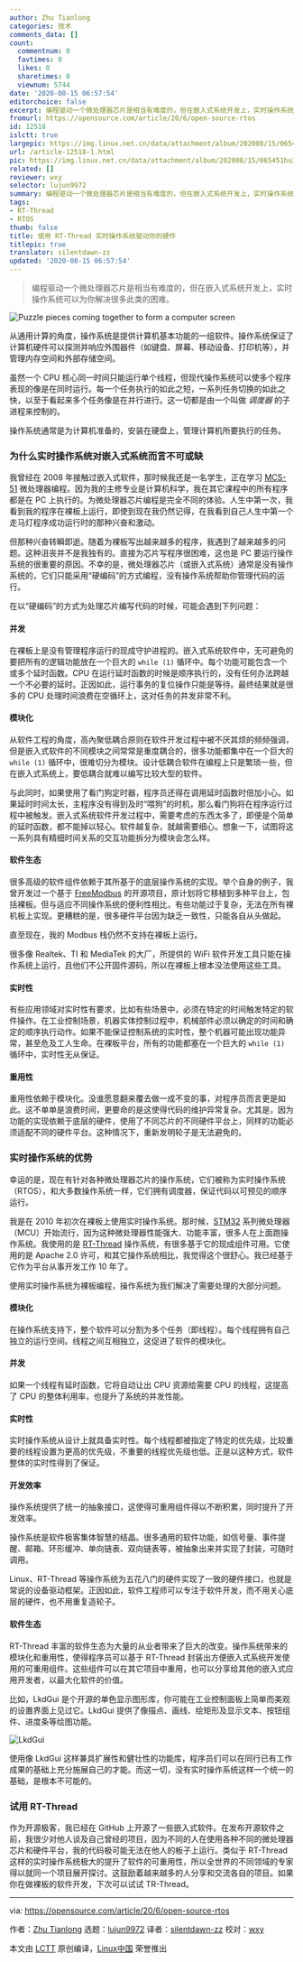 ```yaml
---
author: Zhu Tianlong
categories: 技术
comments_data: []
count:
  commentnum: 0
  favtimes: 0
  likes: 0
  sharetimes: 0
  viewnum: 5744
date: '2020-08-15 06:57:54'
editorchoice: false
excerpt: 编程驱动一个微处理器芯片是相当有难度的，但在嵌入式系统开发上，实时操作系统可以为你解决很多此类的困难。
fromurl: https://opensource.com/article/20/6/open-source-rtos
id: 12518
islctt: true
largepic: https://img.linux.net.cn/data/attachment/album/202008/15/065451hu3784opp7p74qtp.jpg
url: /article-12518-1.html
pic: https://img.linux.net.cn/data/attachment/album/202008/15/065451hu3784opp7p74qtp.jpg.thumb.jpg
related: []
reviewer: wxy
selector: lujun9972
summary: 编程驱动一个微处理器芯片是相当有难度的，但在嵌入式系统开发上，实时操作系统可以为你解决很多此类的困难。
tags:
- RT-Thread
- RTOS
thumb: false
title: 使用 RT-Thread 实时操作系统驱动你的硬件
titlepic: true
translator: silentdawn-zz
updated: '2020-08-15 06:57:54'
---
```



> 
> 编程驱动一个微处理器芯片是相当有难度的，但在嵌入式系统开发上，实时操作系统可以为你解决很多此类的困难。
> 
> 
> 


![Puzzle pieces coming together to form a computer screen](/data/attachment/album/202008/15/065451hu3784opp7p74qtp.jpg "Puzzle pieces coming together to form a computer screen")


从通用计算的角度，操作系统是提供计算机基本功能的一组软件。操作系统保证了计算机硬件可以探测并响应外围器件（如键盘、屏幕、移动设备、打印机等），并管理内存空间和外部存储空间。


虽然一个 CPU 核心同一时间只能运行单个线程，但现代操作系统可以使多个程序表现的像是在同时运行。每一个任务执行的如此之短，一系列任务切换的如此之快，以至于看起来多个任务像是在并行进行。这一切都是由一个叫做 *调度器* 的子进程来控制的。


操作系统通常是为计算机准备的，安装在硬盘上，管理计算机所要执行的任务。


### 为什么实时操作系统对嵌入式系统而言不可或缺


我曾经在 2008 年接触过嵌入式软件，那时候我还是一名学生，正在学习 [MCS-51](https://en.wikipedia.org/wiki/Intel_MCS-51) 微处理器编程。因为我的主修专业是计算机科学，我在其它课程中的所有程序都是在 PC 上执行的。为微处理器芯片编程是完全不同的体验。人生中第一次，我看到我的程序在裸板上运行，即使到现在我仍然记得，在我看到自己人生中第一个走马灯程序成功运行时的那种兴奋和激动。


但那种兴奋转瞬即逝。随着为裸板写出越来越多的程序，我遇到了越来越多的问题。这种沮丧并不是我独有的。直接为芯片写程序很困难，这也是 PC 要运行操作系统的很重要的原因。不幸的是，微处理器芯片（或嵌入式系统）通常是没有操作系统的，它们只能采用“硬编码”的方式编程，没有操作系统帮助你管理代码的运行。


在以“硬编码”的方式为处理芯片编写代码的时候，可能会遇到下列问题：


#### 并发


在裸板上是没有管理程序运行的现成守护进程的。嵌入式系统软件中，无可避免的要把所有的逻辑功能放在一个巨大的 `while (1)` 循环中。每个功能可能包含一个或多个延时函数。CPU 在运行延时函数的时候是顺序执行的，没有任何办法跨越一个不必要的延时。正因如此，运行事务的复位操作只能是等待。最终结果就是很多的 CPU 处理时间浪费在空循环上，这对任务的并发非常不利。


#### 模块化


从软件工程的角度，高內聚低耦合原则在软件开发过程中被不厌其烦的频频强调，但是嵌入式软件的不同模块之间常常是重度耦合的，很多功能都集中在一个巨大的 `while (1)` 循环中，很难切分为模块。设计低耦合软件在编程上只是繁琐一些，但在嵌入式系统上，要低耦合就难以编写比较大型的软件。


与此同时，如果使用了看门狗定时器，程序员还得在调用延时函数时倍加小心。如果延时时间太长，主程序没有得到及时“喂狗”的时机，那么看门狗将在程序运行过程中被触发。嵌入式系统软件开发过程中，需要考虑的东西太多了，即便是个简单的延时函数，都不能掉以轻心。软件越复杂，就越需要细心。想象一下，试图将这一系列具有精细时间关系的交互功能拆分为模块会怎么样。


#### 软件生态


很多高级的软件组件依赖于其所基于的底层操作系统的实现。举个自身的例子，我曾开发过一个基于 [FreeModbus](https://www.embedded-solutions.at/files/freemodbus-v1.6-apidoc/) 的开源项目，原计划将它移植到多种平台上，包括裸板。但与适应不同操作系统的便利性相比，有些功能过于复杂，无法在所有裸机板上实现。更糟糕的是，很多硬件平台因为缺乏一致性，只能各自从头做起。


直至现在，我的 Modbus 栈仍然不支持在裸板上运行。


很多像 Realtek、TI 和 MediaTek 的大厂，所提供的 WiFi 软件开发工具只能在操作系统上运行，且他们不公开固件源码，所以在裸板上根本没法使用这些工具。


#### 实时性


有些应用领域对实时性有要求，比如有些场景中，必须在特定的时间触发特定的软件操作。在工业控制场景，机器实体控制过程中，机械部件必须以确定的时间和确定的顺序执行动作。如果不能保证控制系统的实时性，整个机器可能出现功能异常，甚至危及工人生命。在裸板平台，所有的功能都塞在一个巨大的 `while (1)` 循环中，实时性无从保证。


#### 重用性


重用性依赖于模块化。没谁愿意翻来覆去做一成不变的事，对程序员而言更是如此。这不单单是浪费时间，更要命的是这使得代码的维护异常复杂。尤其是，因为功能的实现依赖于底层的硬件，使用了不同芯片的不同硬件平台上，同样的功能必须适配不同的硬件平台。这种情况下，重新发明轮子是无法避免的。


### 实时操作系统的优势


幸运的是，现在有针对各种微处理器芯片的操作系统，它们被称为实时操作系统（RTOS），和大多数操作系统一样，它们拥有调度器，保证代码以可预见的顺序运行。


我是在 2010 年初次在裸板上使用实时操作系统。那时候，[STM32](https://en.wikipedia.org/wiki/STM32) 系列微处理器（MCU）开始流行，因为这种微处理器性能强大、功能丰富，很多人在上面跑操作系统。我使用的是 [RT-Thread](https://github.com/RT-Thread/rt-thread) 操作系统，有很多基于它的现成组件可用。它使用的是 Apache 2.0 许可，和其它操作系统相比，我觉得这个很舒心。我已经基于它作为平台从事开发工作 10 年了。


使用实时操作系统为裸板编程，操作系统为我们解决了需要处理的大部分问题。


#### 模块化


在操作系统支持下，整个软件可以分割为多个任务（即线程）。每个线程拥有自己独立的运行空间。线程之间互相独立，这促进了软件的模块化。


#### 并发


如果一个线程有延时函数，它将自动让出 CPU 资源给需要 CPU 的线程，这提高了 CPU 的整体利用率，也提升了系统的并发性能。


#### 实时性


实时操作系统从设计上就具备实时性。每个线程都被指定了特定的优先级，比较重要的线程设置为更高的优先级，不重要的线程优先级也低。正是以这种方式，软件整体的实时性得到了保证。


#### 开发效率


操作系统提供了统一的抽象接口，这使得可重用组件得以不断积累，同时提升了开发效率。


操作系统是软件极客集体智慧的结晶。很多通用的软件功能，如信号量、事件提醒、邮箱、环形缓冲、单向链表、双向链表等，被抽象出来并实现了封装，可随时调用。


Linux、RT-Thread 等操作系统为五花八门的硬件实现了一致的硬件接口，也就是常说的设备驱动框架。正因如此，软件工程师可以专注于软件开发，而不用关心底层的硬件，也不用重复造轮子。


#### 软件生态


RT-Thread 丰富的软件生态为大量的从业者带来了巨大的改变。操作系统带来的模块化和重用性，使得程序员可以基于 RT-Thread 封装出方便嵌入式系统开发使用的可重用组件。这些组件可以在其它项目中重用，也可以分享给其他的嵌入式应用开发者，以最大化软件的价值。


比如，LkdGui 是个开源的单色显示图形库，你可能在工业控制面板上简单而美观的设置界面上见过它。LkdGui 提供了像描点、画线、绘矩形及显示文本、按钮组件、进度条等绘图功能。


![LkdGui](/data/attachment/album/202008/15/065758q2oi2pqupq1zi5pp.jpg "LkdGui")


使用像 LkdGui 这样兼具扩展性和健壮性的功能库，程序员们可以在同行已有工作成果的基础上充分施展自己的才能。而这一切，没有实时操作系统这样一个统一的基础，是根本不可能的。


### 试用 RT-Thread


作为开源极客，我已经在 GitHub 上开源了一些嵌入式软件。在发布开源软件之前，我很少对他人谈及自己曾经的项目，因为不同的人在使用各种不同的微处理器芯片和硬件平台，我的代码极可能无法在他人的板子上运行。类似于 RT-Thread 这样的实时操作系统极大的提升了软件的可重用性，所以全世界的不同领域的专家得以就同一个项目展开探讨。这鼓励着越来越多的人分享和交流各自的项目。如果你在做裸板的软件开发，下次可以试试 TR-Thread。




---


via: <https://opensource.com/article/20/6/open-source-rtos>


作者：[Zhu Tianlong](https://opensource.com/users/zhu-tianlong) 选题：[lujun9972](https://github.com/lujun9972) 译者：[silentdawn-zz](https://github.com/silentdawn-zz) 校对：[wxy](https://github.com/wxy)


本文由 [LCTT](https://github.com/LCTT/TranslateProject) 原创编译，[Linux中国](https://linux.cn/) 荣誉推出